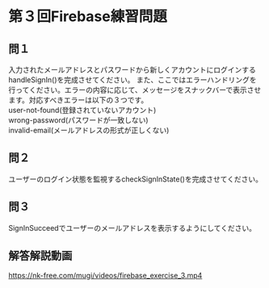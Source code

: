 # 第３回Firebase練習問題

## 問１
入力されたメールアドレスとパスワードから新しくアカウントにログインするhandleSignIn()を完成させてください。
また、ここではエラーハンドリングを行ってください。エラーの内容に応じて、メッセージをスナックバーで表示させます。対応すべきエラーは以下の３つです。  
user-not-found(登録されていないアカウント)  
wrong-password(パスワードが一致しない)  
invalid-email(メールアドレスの形式が正しくない)

## 問２
ユーザーのログイン状態を監視するcheckSignInState()を完成させてください。

## 問３
SignInSucceedでユーザーのメールアドレスを表示するようにしてください。

## 解答解説動画
https://nk-free.com/mugi/videos/firebase_exercise_3.mp4
